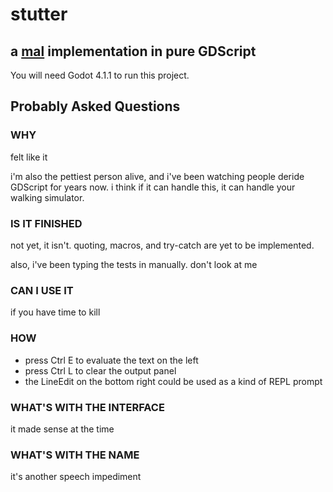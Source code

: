 # stutter
## a [mal](https://github.com/kanaka/mal) implementation in pure GDScript
You will need Godot 4.1.1 to run this project.

## Probably Asked Questions
### WHY
felt like it

i'm also the pettiest person alive, and i've been watching people deride GDScript
for years now. i think if it can handle this, it can handle your walking simulator.

### IS IT FINISHED
not yet, it isn't. quoting, macros, and try-catch are yet to be implemented.

also, i've been typing the tests in manually. don't look at me

### CAN I USE IT
if you have time to kill

### HOW
* press Ctrl E to evaluate the text on the left
* press Ctrl L to clear the output panel
* the LineEdit on the bottom right could be used as a kind of REPL prompt

### WHAT'S WITH THE INTERFACE
it made sense at the time

### WHAT'S WITH THE NAME
it's another speech impediment